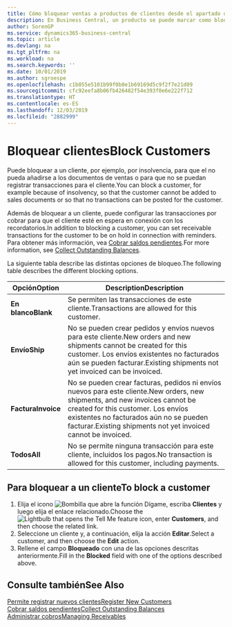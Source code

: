 ```yaml
---
title: Cómo bloquear ventas a productos de clientes desde el apartado de Ventas o Compras
description: En Business Central, un producto se puede marcar como bloqueado para ventas, bloqueado para compras o bloqueado para todos los propósitos.
author: SorenGP
ms.service: dynamics365-business-central
ms.topic: article
ms.devlang: na
ms.tgt_pltfrm: na
ms.workload: na
ms.search.keywords: ''
ms.date: 10/01/2019
ms.author: sgroespe
ms.openlocfilehash: c1b055e5101b99f0b0e1b69169d5c9f2f7e21d09
ms.sourcegitcommit: cfc92eefa8b06fb426482f54e393f0e6e222f712
ms.translationtype: HT
ms.contentlocale: es-ES
ms.lasthandoff: 12/03/2019
ms.locfileid: "2882999"
---
```

# <a name="block-customers"></a><span data-ttu-id="b8469-103">Bloquear clientes</span><span class="sxs-lookup"><span data-stu-id="b8469-103">Block Customers</span></span>
<span data-ttu-id="b8469-104">Puede bloquear a un cliente, por ejemplo, por insolvencia, para que el no pueda añadirse a los documentos de ventas o para que no se puedan registrar transacciones para el cliente.</span><span class="sxs-lookup"><span data-stu-id="b8469-104">You can block a customer, for example because of insolvency, so that the customer cannot be added to sales documents or so that no transactions can be posted for the customer.</span></span>

<span data-ttu-id="b8469-105">Además de bloquear a un cliente, puede configurar las transacciones por cobrar para que el cliente esté en espera en conexión con los recordatorios.</span><span class="sxs-lookup"><span data-stu-id="b8469-105">In addition to blocking a customer, you can set receivable transactions for the customer to be on hold in connection with reminders.</span></span> <span data-ttu-id="b8469-106">Para obtener más información, vea [Cobrar saldos pendientes](receivables-collect-outstanding-balances.md).</span><span class="sxs-lookup"><span data-stu-id="b8469-106">For more information, see [Collect Outstanding Balances](receivables-collect-outstanding-balances.md).</span></span>   

<span data-ttu-id="b8469-107">La siguiente tabla describe las distintas opciones de bloqueo.</span><span class="sxs-lookup"><span data-stu-id="b8469-107">The following table describes the different blocking options.</span></span>  

|<span data-ttu-id="b8469-108">Opción</span><span class="sxs-lookup"><span data-stu-id="b8469-108">Option</span></span>|<span data-ttu-id="b8469-109">Description</span><span class="sxs-lookup"><span data-stu-id="b8469-109">Description</span></span>|  
|--------------------|------------|  
|<span data-ttu-id="b8469-110">**En blanco**</span><span class="sxs-lookup"><span data-stu-id="b8469-110">**Blank**</span></span>|<span data-ttu-id="b8469-111">Se permiten las transacciones de este cliente.</span><span class="sxs-lookup"><span data-stu-id="b8469-111">Transactions are allowed for this customer.</span></span>|
|<span data-ttu-id="b8469-112">**Envío**</span><span class="sxs-lookup"><span data-stu-id="b8469-112">**Ship**</span></span>|<span data-ttu-id="b8469-113">No se pueden crear pedidos y envíos nuevos para este cliente.</span><span class="sxs-lookup"><span data-stu-id="b8469-113">New orders and new shipments cannot be created for this customer.</span></span> <span data-ttu-id="b8469-114">Los envíos existentes no facturados aún se pueden facturar.</span><span class="sxs-lookup"><span data-stu-id="b8469-114">Existing shipments not yet invoiced can be invoiced.</span></span>|  
|<span data-ttu-id="b8469-115">**Factura**</span><span class="sxs-lookup"><span data-stu-id="b8469-115">**Invoice**</span></span>|<span data-ttu-id="b8469-116">No se pueden crear facturas, pedidos ni envíos nuevos para este cliente.</span><span class="sxs-lookup"><span data-stu-id="b8469-116">New orders, new shipments, and new invoices cannot be created for this customer.</span></span> <span data-ttu-id="b8469-117">Los envíos existentes no facturados aún no se pueden facturar.</span><span class="sxs-lookup"><span data-stu-id="b8469-117">Existing shipments not yet invoiced cannot be invoiced.</span></span>|  
|<span data-ttu-id="b8469-118">**Todos**</span><span class="sxs-lookup"><span data-stu-id="b8469-118">**All**</span></span>|<span data-ttu-id="b8469-119">No se permite ninguna transacción para este cliente, incluidos los pagos.</span><span class="sxs-lookup"><span data-stu-id="b8469-119">No transaction is allowed for this customer, including payments.</span></span>|  

## <a name="to-block-a-customer"></a><span data-ttu-id="b8469-120">Para bloquear a un cliente</span><span class="sxs-lookup"><span data-stu-id="b8469-120">To block a customer</span></span>  
1. <span data-ttu-id="b8469-121">Elija el icono ![Bombilla que abre la función Dígame](media/ui-search/search_small.png "Dígame qué desea hacer"), escriba **Clientes** y luego elija el enlace relacionado.</span><span class="sxs-lookup"><span data-stu-id="b8469-121">Choose the ![Lightbulb that opens the Tell Me feature](media/ui-search/search_small.png "Tell me what you want to do") icon, enter **Customers**, and then choose the related link.</span></span>
2. <span data-ttu-id="b8469-122">Seleccione un cliente y, a continuación, elija la acción **Editar**.</span><span class="sxs-lookup"><span data-stu-id="b8469-122">Select a customer, and then choose the **Edit** action.</span></span>
3. <span data-ttu-id="b8469-123">Rellene el campo **Bloqueado** con una de las opciones descritas anteriormente.</span><span class="sxs-lookup"><span data-stu-id="b8469-123">Fill in the **Blocked** field with one of the options described above.</span></span>

## <a name="see-also"></a><span data-ttu-id="b8469-124">Consulte también</span><span class="sxs-lookup"><span data-stu-id="b8469-124">See Also</span></span>  
[<span data-ttu-id="b8469-125">Permite registrar nuevos clientes</span><span class="sxs-lookup"><span data-stu-id="b8469-125">Register New Customers</span></span>](sales-how-register-new-customers.md)  
[<span data-ttu-id="b8469-126">Cobrar saldos pendientes</span><span class="sxs-lookup"><span data-stu-id="b8469-126">Collect Outstanding Balances</span></span>](receivables-collect-outstanding-balances.md)  
[<span data-ttu-id="b8469-127">Administrar cobros</span><span class="sxs-lookup"><span data-stu-id="b8469-127">Managing Receivables</span></span>](receivables-manage-receivables.md)  
